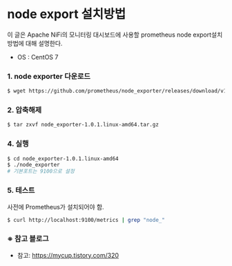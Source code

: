 # node export 설치방법
이 글은 Apache NiFi의 모니터링 대시보드에 사용할 prometheus node export설치방법에 대해 설명한다. <br/>
- OS : CentOS 7

### 1. node exporter 다운로드
```bash
$ wget https://github.com/prometheus/node_exporter/releases/download/v1.0.1/node_exporter-1.0.1.linux-amd64.tar.gz
```
### 2. 압축해제
```bash
$ tar zxvf node_exporter-1.0.1.linux-amd64.tar.gz
```
### 4. 실행
```bash
$ cd node_exporter-1.0.1.linux-amd64
$ ./node_exporter
# 기본포트는 9100으로 설정
```

### 5. 테스트
사전에 Prometheus가 설치되어야 함.
```bash
$ curl http://localhost:9100/metrics | grep "node_"
```

### ※ 참고 블로그
- 참고: https://mycup.tistory.com/320

